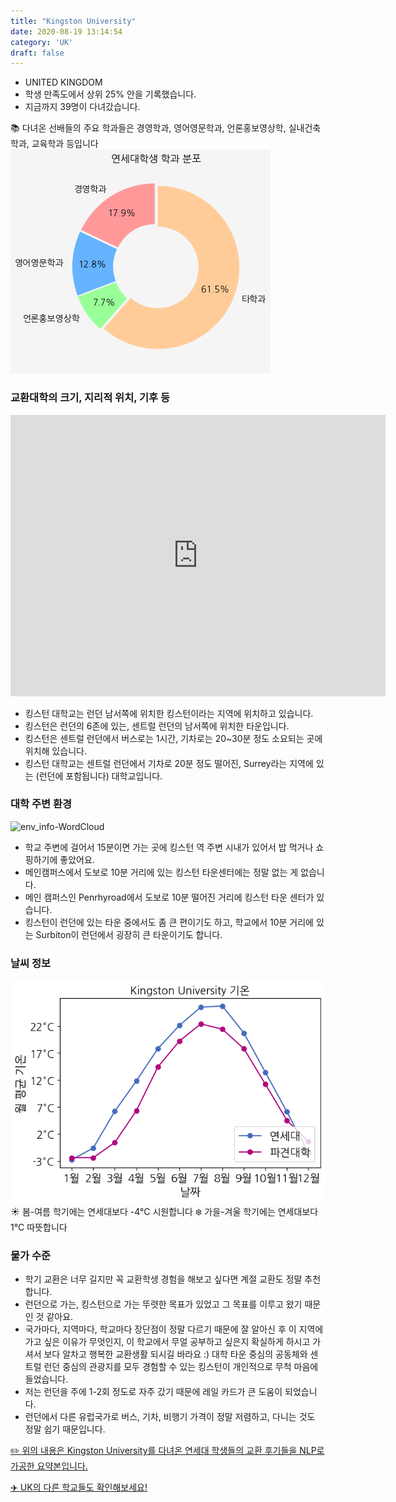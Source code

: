 ```yaml
---
title: "Kingston University"
date: 2020-08-19 13:14:54
category: 'UK'
draft: false
---
```



* UNITED KINGDOM
* 학생 만족도에서 상위 25% 안을 기록했습니다.
* 지금까지 39명이 다녀갔습니다. 

📚 다녀온 선배들의 주요 학과들은 경영학과, 영어영문학과, 언론홍보영상학, 실내건축학과, 교육학과 등입니다
![department-info](../plots/GB000029.png)
### 교환대학의 크기, 지리적 위치, 기후 등
<iframe
width="600"
height="450"
frameborder="0" style="border:0"
src="https://www.google.com/maps/embed/v1/place?key=AIzaSyC9e1AME-pVmWC4hBpFdu5S4dKzyepa3HQ&q=Kingston+University&center=42.955008,-78.72089670000003&zoom=14" allowfullscreen>
</iframe>

* 킹스턴 대학교는 런던 남서쪽에 위치한 킹스턴이라는 지역에 위치하고 있습니다.
* 킹스턴은 런던의 6존에 있는, 센트럴 런던의 남서쪽에 위치한 타운입니다.
* 킹스턴은 센트럴 런던에서 버스로는 1시간, 기차로는 20~30분 정도 소요되는 곳에 위치해 있습니다.
* 킹스턴 대학교는 센트럴 런던에서 기차로 20분 정도 떨어진, Surrey라는 지역에 있는 (런던에 포함됩니다) 대학교입니다.


### 대학 주변 환경

![env_info-WordCloud](../univ_wordclouds_okt/env_info/GB000029_env_info_okt.png)

* 학교 주변에 걸어서 15분이면 가는 곳에 킹스턴 역 주변 시내가 있어서 밥 먹거나 쇼핑하기에 좋았어요.
* 메인캠퍼스에서 도보로 10분 거리에 있는 킹스턴 타운센터에는 정말 없는 게 없습니다.
* 메인 캠퍼스인 Penrhyroad에서 도보로 10분 떨어진 거리에 킹스턴 타운 센터가 있습니다.
* 킹스턴이 런던에 있는 타운 중에서도 좀 큰 편이기도 하고, 학교에서 10분 거리에 있는 Surbiton이 런던에서 굉장히 큰 타운이기도 합니다.


### 날씨 정보 
 ![temparature_GB000029](../plots/weather/GB000029.png)
☀️ 봄-여름 학기에는 연세대보다 -4°C 시원합니다
❄️ 가을-겨울 학기에는 연세대보다 1°C 따뜻합니다
### 물가 수준 
* 학기 교환은 너무 길지만 꼭 교환학생 경험을 해보고 싶다면 계절 교환도 정말 추천합니다.
* 런던으로 가는, 킹스턴으로 가는 뚜렷한 목표가 있었고 그 목표를 이루고 왔기 때문인 것 같아요.
* 국가마다, 지역마다, 학교마다 장단점이 정말 다르기 때문에 잘 알아신 후 이 지역에 가고 싶은 이유가 무엇인지, 이 학교에서 무얼 공부하고 싶은지 확실하게 하시고 가셔서 보다 알차고 행복한 교환생활 되시길 바라요 :) 대학 타운 중심의 공동체와 센트럴 런던 중심의 관광지를 모두 경험할 수 있는 킹스턴이 개인적으로 무척 마음에 들었습니다.
* 저는 런던을 주에 1-2회 정도로 자주 갔기 때문에 레일 카드가 큰 도움이 되었습니다.
* 런던에서 다른 유럽국가로 버스, 기차, 비행기 가격이 정말 저렴하고, 다니는 것도 정말 쉽기 때문입니다.


[✏️ 위의 내용은 Kingston University를 다녀온 연세대 학생들의 교환 후기들을 NLP로 가공한 요약본입니다.](http://oia.yonsei.ac.kr/partner/expReport.asp?ucode=GB000029&bgbn=A)

[✈️ UK의 다른 학교들도 확인해보세요!](https://yonsei-exchange.netlify.app/?category=UK)
